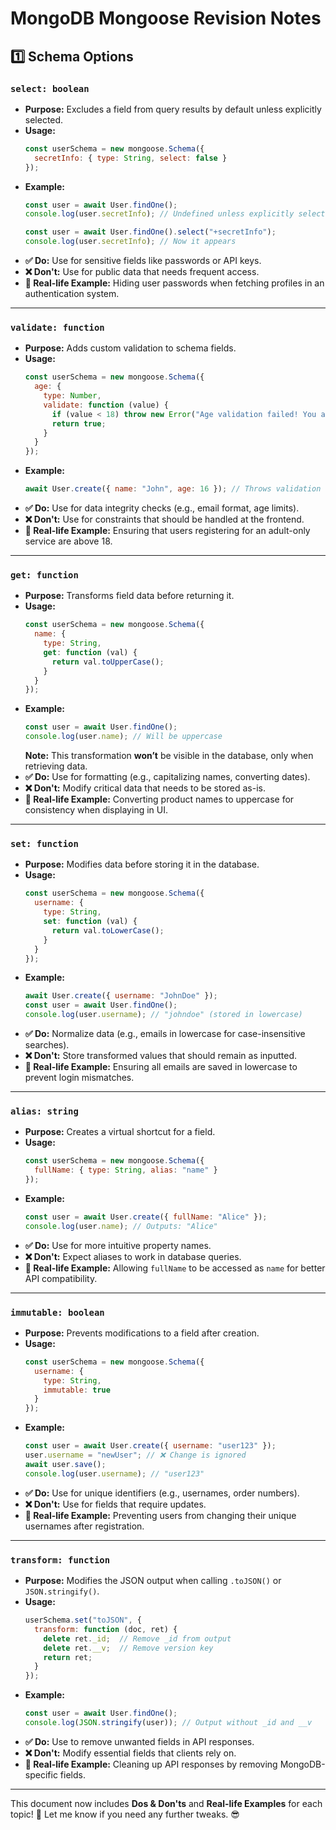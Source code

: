 # MongoDB Mongoose Revision Notes

## **1️⃣ Schema Options**

### **`select: boolean`**
- **Purpose:** Excludes a field from query results by default unless explicitly selected.
- **Usage:**
  ```js
  const userSchema = new mongoose.Schema({
    secretInfo: { type: String, select: false }
  });
  ```
- **Example:**
  ```js
  const user = await User.findOne();
  console.log(user.secretInfo); // Undefined unless explicitly selected
  ```
  ```js
  const user = await User.findOne().select("+secretInfo");
  console.log(user.secretInfo); // Now it appears
  ```
- **✅ Do:** Use for sensitive fields like passwords or API keys.
- **❌ Don't:** Use for public data that needs frequent access.
- **📌 Real-life Example:** Hiding user passwords when fetching profiles in an authentication system.

---

### **`validate: function`**
- **Purpose:** Adds custom validation to schema fields.
- **Usage:**
  ```js
  const userSchema = new mongoose.Schema({
    age: {
      type: Number,
      validate: function (value) {
        if (value < 18) throw new Error("Age validation failed! You are underage!");
        return true;
      }
    }
  });
  ```
- **Example:**
  ```js
  await User.create({ name: "John", age: 16 }); // Throws validation error
  ```
- **✅ Do:** Use for data integrity checks (e.g., email format, age limits).
- **❌ Don't:** Use for constraints that should be handled at the frontend.
- **📌 Real-life Example:** Ensuring that users registering for an adult-only service are above 18.

---

### **`get: function`**
- **Purpose:** Transforms field data before returning it.
- **Usage:**
  ```js
  const userSchema = new mongoose.Schema({
    name: {
      type: String,
      get: function (val) {
        return val.toUpperCase();
      }
    }
  });
  ```
- **Example:**
  ```js
  const user = await User.findOne();
  console.log(user.name); // Will be uppercase
  ```
  **Note:** This transformation **won’t** be visible in the database, only when retrieving data.
- **✅ Do:** Use for formatting (e.g., capitalizing names, converting dates).
- **❌ Don't:** Modify critical data that needs to be stored as-is.
- **📌 Real-life Example:** Converting product names to uppercase for consistency when displaying in UI.

---

### **`set: function`**
- **Purpose:** Modifies data before storing it in the database.
- **Usage:**
  ```js
  const userSchema = new mongoose.Schema({
    username: {
      type: String,
      set: function (val) {
        return val.toLowerCase();
      }
    }
  });
  ```
- **Example:**
  ```js
  await User.create({ username: "JohnDoe" });
  const user = await User.findOne();
  console.log(user.username); // "johndoe" (stored in lowercase)
  ```
- **✅ Do:** Normalize data (e.g., emails in lowercase for case-insensitive searches).
- **❌ Don't:** Store transformed values that should remain as inputted.
- **📌 Real-life Example:** Ensuring all emails are saved in lowercase to prevent login mismatches.

---

### **`alias: string`**
- **Purpose:** Creates a virtual shortcut for a field.
- **Usage:**
  ```js
  const userSchema = new mongoose.Schema({
    fullName: { type: String, alias: "name" }
  });
  ```
- **Example:**
  ```js
  const user = await User.create({ fullName: "Alice" });
  console.log(user.name); // Outputs: "Alice"
  ```
- **✅ Do:** Use for more intuitive property names.
- **❌ Don't:** Expect aliases to work in database queries.
- **📌 Real-life Example:** Allowing `fullName` to be accessed as `name` for better API compatibility.

---

### **`immutable: boolean`**
- **Purpose:** Prevents modifications to a field after creation.
- **Usage:**
  ```js
  const userSchema = new mongoose.Schema({
    username: {
      type: String,
      immutable: true
    }
  });
  ```
- **Example:**
  ```js
  const user = await User.create({ username: "user123" });
  user.username = "newUser"; // ❌ Change is ignored
  await user.save();
  console.log(user.username); // "user123"
  ```
- **✅ Do:** Use for unique identifiers (e.g., usernames, order numbers).
- **❌ Don't:** Use for fields that require updates.
- **📌 Real-life Example:** Preventing users from changing their unique usernames after registration.

---

### **`transform: function`**
- **Purpose:** Modifies the JSON output when calling `.toJSON()` or `JSON.stringify()`.
- **Usage:**
  ```js
  userSchema.set("toJSON", {
    transform: function (doc, ret) {
      delete ret._id;  // Remove _id from output
      delete ret.__v;  // Remove version key
      return ret;
    }
  });
  ```
- **Example:**
  ```js
  const user = await User.findOne();
  console.log(JSON.stringify(user)); // Output without _id and __v
  ```
- **✅ Do:** Use to remove unwanted fields in API responses.
- **❌ Don't:** Modify essential fields that clients rely on.
- **📌 Real-life Example:** Cleaning up API responses by removing MongoDB-specific fields.

---

This document now includes **Dos & Don'ts** and **Real-life Examples** for each topic! 🚀 Let me know if you need any further tweaks. 😎


